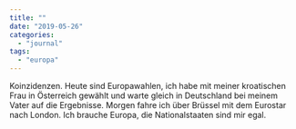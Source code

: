 ```yaml
---
title: ""
date: "2019-05-26"
categories: 
  - "journal"
tags: 
  - "europa"
---
```


Koinzidenzen. Heute sind Europawahlen, ich habe mit meiner kroatischen Frau in Österreich gewählt und warte gleich in Deutschland bei meinem Vater auf die Ergebnisse. Morgen fahre ich über Brüssel mit dem Eurostar nach London. Ich brauche Europa, die Nationalstaaten sind mir egal.
